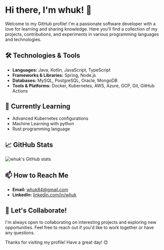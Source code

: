 # Hi there, I'm whuk! 👋

Welcome to my GitHub profile! I'm a passionate software developer with a love for learning and sharing knowledge. Here you'll find a collection of my projects, contributions, and experiments in various programming languages and technologies.

## 🛠️ Technologies & Tools

- **Languages:** Java, Kotlin, JavaScript, TypeScript
- **Frameworks & Libraries:** Spring, Node.js
- **Databases:** MySQL, PostgreSQL, Oracle, MongoDB
- **Tools & Platforms:** Docker, Kubernetes, AWS, Azure, GCP, Git, GitHub Actions

## 🌱 Currently Learning

- Advanced Kubernetes configurations
- Machine Learning with python
- Rust programming language

## 📈 GitHub Stats

![whuk's GitHub stats](https://github-readme-stats.vercel.app/api?username=whuk&show_icons=true&theme=radical)

## 📫 How to Reach Me

- **Email:** whuk84@gmail.com
- **LinkedIn:** [linkedin.com/in/whuk]([https://www.linkedin.com/in/whuk](https://www.linkedin.com/in/%ED%98%84%EC%9A%B1-%EC%9A%B0-7389bb97/))

## 🤝 Let's Collaborate!

I'm always open to collaborating on interesting projects and exploring new opportunities. Feel free to reach out if you'd like to work together or have any questions.

Thanks for visiting my profile! Have a great day! 😊
